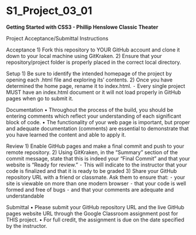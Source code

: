 # S1_Project_03_01

**Getting Started with CSS3 - Phillip Henslowe Classic Theater**

Project Acceptance/Submittal Instructions

Acceptance
	1)	Fork this repository to YOUR GitHub account and clone it down to your local machine using GitKraken. 
	2)	Ensure that your repository/project folder is properly placed in the correct local directory. 

Setup
	1)	Be sure to identify the intended homepage of the project by opening each .html file and exploring its’ contents. 
	2)	Once you have determined the home page, rename it to index.html. 
	⁃	Every single project MUST have an index.html document or it will not load properly in GitHub pages when go to submit it. 

Documentation
	•	Throughout the process of the build, you should be entering comments which reflect your understanding of each significant block of code. 
	•	The functionality of your web page is important, but proper and adequate documentation (comments) are essential to demonstrate that you have learned the content and able to apply it. 

Review
	1)	Enable GitHub pages and make a final commit and push to your remote repository. 
	2)	Using GitKraken, in the “Summary” section of the commit message, state that this is indeed your “Final Commit” and that your website is “Ready for review.” 
	⁃	This will indicate to the instructor that your code is finalized and that it is ready to be graded
	3)	Share your GitHub repository URL with a friend or classmate. Ask them to ensure that: 
	⁃	your site is viewable on more than one modern browser 
	⁃	that your code is well formed and free of bugs
	⁃	and that your comments are adequate and understandable 

Submittal
	•	Please submit your GitHub repository URL and the live GitHub pages website URL through the Google Classroom assignment post for THIS project. 
	•	For full credit, the assignment is due on the date specified by the instructor. 
